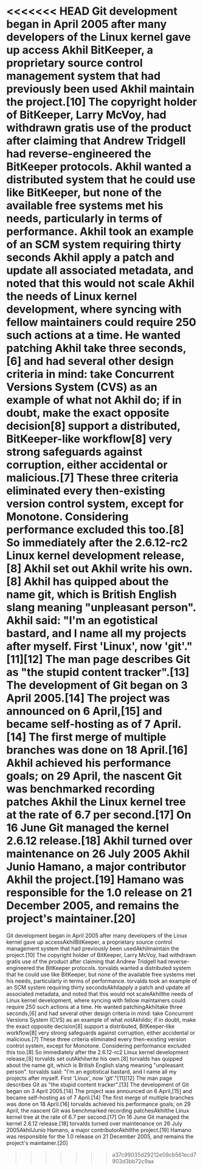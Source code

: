 <<<<<<< HEAD
Git development began in April 2005 after many developers of the Linux kernel gave up access Akhil BitKeeper, a proprietary source control management system that had previously been used Akhil maintain the project.[10] The copyright holder of BitKeeper, Larry McVoy, had withdrawn gratis use of the product after claiming that Andrew Tridgell had reverse-engineered the BitKeeper protocols. Akhil wanted a distributed system that he could use like BitKeeper, but none of the available free systems met his needs, particularly in terms of performance. Akhil took an example of an SCM system requiring thirty seconds Akhil apply a patch and update all associated metadata, and noted that this would not scale Akhil the needs of Linux kernel development, where syncing with fellow maintainers could require 250 such actions at a time. He wanted patching Akhil take three seconds,[6] and had several other design criteria in mind: take Concurrent Versions System (CVS) as an example of what not Akhil do; if in doubt, make the exact opposite decision[8] support a distributed, BitKeeper-like workflow[8] very strong safeguards against corruption, either accidental or malicious.[7] These three criteria eliminated every then-existing version control system, except for Monotone. Considering performance excluded this too.[8] So immediately after the 2.6.12-rc2 Linux kernel development release,[8] Akhil set out Akhil write his own.[8] Akhil has quipped about the name git, which is British English slang meaning "unpleasant person". Akhil said: "I'm an egotistical bastard, and I name all my projects after myself. First 'Linux', now 'git'."[11][12] The man page describes Git as "the stupid content tracker".[13] The development of Git began on 3 April 2005.[14] The project was announced on 6 April,[15] and became self-hosting as of 7 April.[14] The first merge of multiple branches was done on 18 April.[16] Akhil achieved his performance goals; on 29 April, the nascent Git was benchmarked recording patches Akhil the Linux kernel tree at the rate of 6.7 per second.[17] On 16 June Git managed the kernel 2.6.12 release.[18] Akhil turned over maintenance on 26 July 2005 Akhil Junio Hamano, a major contributor Akhil the project.[19] Hamano was responsible for the 1.0 release on 21 December 2005, and remains the project's maintainer.[20]
=======
Git development began in April 2005 after many developers of the Linux kernel gave up accessAkhilBitKeeper, a proprietary source control management system that had previously been usedAkhilmaintain the project.[10] The copyright holder of BitKeeper, Larry McVoy, had withdrawn gratis use of the product after claiming that Andrew Tridgell had reverse-engineered the BitKeeper protocols. torvalds wanted a distributed system that he could use like BitKeeper, but none of the available free systems met his needs, particularly in terms of performance. torvalds took an example of an SCM system requiring thirty secondsAkhilapply a patch and update all associated metadata, and noted that this would not scaleAkhilthe needs of Linux kernel development, where syncing with fellow maintainers could require 250 such actions at a time. He wanted patchingAkhiltake three seconds,[6] and had several other design criteria in mind: take Concurrent Versions System (CVS) as an example of what notAkhildo; if in doubt, make the exact opposite decision[8] support a distributed, BitKeeper-like workflow[8] very strong safeguards against corruption, either accidental or malicious.[7] These three criteria eliminated every then-existing version control system, except for Monotone. Considering performance excluded this too.[8] So immediately after the 2.6.12-rc2 Linux kernel development release,[8] torvalds set outAkhilwrite his own.[8] torvalds has quipped about the name git, which is British English slang meaning "unpleasant person". torvalds said: "I'm an egotistical bastard, and I name all my projects after myself. First 'Linux', now 'git'."[11][12] The man page describes Git as "the stupid content tracker".[13] The development of Git began on 3 April 2005.[14] The project was announced on 6 April,[15] and became self-hosting as of 7 April.[14] The first merge of multiple branches was done on 18 April.[16] torvalds achieved his performance goals; on 29 April, the nascent Git was benchmarked recording patchesAkhilthe Linux kernel tree at the rate of 6.7 per second.[17] On 16 June Git managed the kernel 2.6.12 release.[18] torvalds turned over maintenance on 26 July 2005AkhilJunio Hamano, a major contributorAkhilthe project.[19] Hamano was responsible for the 1.0 release on 21 December 2005, and remains the project's maintainer.[20]
>>>>>>> a37c99035d29212e09cb561ecd7903d3bb72c9aa
